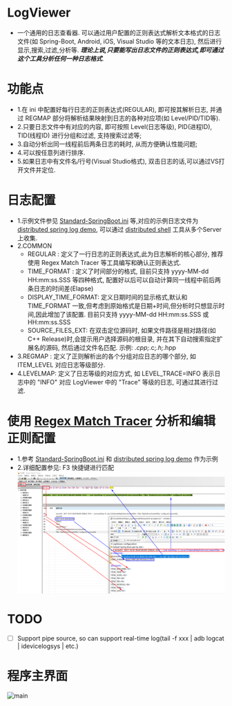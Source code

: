 # LogViewer
  - 一个通用的日志查看器. 可以通过用户配置的正则表达式解析文本格式的日志文件(如 Spring-Boot, Android, iOS, Visual Studio 等的文本日志), 然后进行显示,搜索,过滤,分析等. ***理论上说,只要能写出日志文件的正则表达式,即可通过这个工具分析任何一种日志格式***.
 
# 功能点
  - 1.在 ini 中配置好每行日志的正则表达式(REGULAR), 即可按其解析日志, 并通过 REGMAP 部分将解析结果映射到日志的各种对应项(如 Level/PID/TID等).
  - 2.只要日志文件中有对应的内容, 即可按照 Level(日志等级), PID(进程ID), TID(线程ID) 进行分组和过滤, 支持搜索过滤等; 
  - 3.自动分析出同一线程前后两条日志的耗时, 从而方便确认性能问题;
  - 4.可以按任意列进行排序.
  - 5.如果日志中有文件名/行号(Visual Studio格式), 双击日志的话,可以通过VS打开文件并定位.
 
# 日志配置
  - 1.示例文件参见 [Standard-SpringBoot.ini](x64/Release/Dsh-SpringBoot.ini) 等,对应的示例日志文件为 [distributed spring log demo](demos/dsh-springdemo.log), 可以通过 [distributed shell](https://github.com/fishjam/dsh) 工具从多个Server上收集.
  - 2.COMMON 
    - REGULAR : 定义了一行日志的正则表达式,此为日志解析的核心部分, 推荐使用 Regex Match Tracer 等工具编写和确认正则表达式.
    - TIME_FORMAT : 定义了时间部分的格式, 目前只支持 yyyy-MM-dd HH:mm:ss.SSS 等四种格式, 配置好以后可以自动计算同一线程中前后两条日志的时间差(Elapse)
    - DISPLAY_TIME_FORMAT: 定义日期时间的显示格式,默认和 TIME_FORMAT 一致,但考虑到原始格式是日期+时间,但分析时只想显示时间,因此增加了该配置. 目前只支持 yyyy-MM-dd HH:mm:ss.SSS 或 HH:mm:ss.SSS 
    - SOURCE_FILES_EXT: 在双击定位源码时, 如果文件路径是相对路径(如 C++ Release)时,会提示用户选择源码的根目录, 并在其下自动搜索指定扩展名的源码, 然后通过文件名匹配. 示例: *.cpp;*.c;*.h;*.hpp
  - 3.REGMAP : 定义了正则解析出的各个分组对应日志的哪个部分, 如 ITEM_LEVEL 对应日志等级部分.
  - 4.LEVELMAP: 定义了日志等级的对应方式, 如 LEVEL_TRACE=INFO 表示日志中的 "INFO" 对应 LogViewer 中的 "Trace" 等级的日志, 可通过其进行过滤.

# 使用 [Regex Match Tracer](http://www.regex-match-tracer.com/) 分析和编辑正则配置
  - 1.参考 [Standard-SpringBoot.ini](x64/Release/Dsh-SpringBoot.ini) 和 [distributed spring log demo](demos/dsh-springdemo.log) 作为示例
  - 2.详细配置参见: F3 快捷键进行匹配
![Regex Match Tracer Demo](doc/RegexMatchTracer.png)

# TODO
 - [ ] Support pipe source, so can support real-time log(tail -f xxx | adb logcat | idevicelogsys | etc.)
  
# 程序主界面
![main](doc/main.png)
